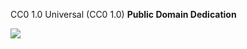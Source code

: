 CC0 1.0 Universal (CC0 1.0) 
**Public Domain Dedication**

[![](http://creativecommons.org/images/deed/nolaw.png)](http://creativecommons.org/publicdomain/zero/1.0/)
